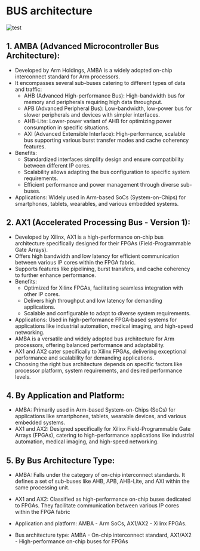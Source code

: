 # BUS architecture

![test](https://github.com/ISRO-Project/Shashank/assets/79470436/18a17fc0-536a-43bb-a02f-d415827a7463)

## 1. AMBA (Advanced Microcontroller Bus Architecture):

- Developed by Arm Holdings, AMBA is a widely adopted on-chip interconnect standard for Arm processors.
- It encompasses several sub-buses catering to different types of data and traffic:
  - AHB (Advanced High-performance Bus): High-bandwidth bus for memory and peripherals requiring high data throughput.
  - APB (Advanced Peripheral Bus): Low-bandwidth, low-power bus for slower peripherals and devices with simpler interfaces.
  - AHB-Lite: Lower-power variant of AHB for optimizing power consumption in specific situations.
  - AXI (Advanced Extensible Interface): High-performance, scalable bus supporting various burst transfer modes and cache coherency features.
- Benefits:
  - Standardized interfaces simplify design and ensure compatibility between different IP cores.
  - Scalability allows adapting the bus configuration to specific system requirements.
  - Efficient performance and power management through diverse sub-buses.
- Applications: Widely used in Arm-based SoCs (System-on-Chips) for smartphones, tablets, wearables, and various embedded systems.

## 2. AX1 (Accelerated Processing Bus - Version 1):

- Developed by Xilinx, AX1 is a high-performance on-chip bus architecture specifically designed for their FPGAs (Field-Programmable Gate Arrays).
- Offers high bandwidth and low latency for efficient communication between various IP cores within the FPGA fabric.
- Supports features like pipelining, burst transfers, and cache coherency to further enhance performance.
- Benefits:
  - Optimized for Xilinx FPGAs, facilitating seamless integration with other IP cores.
  - Delivers high throughput and low latency for demanding applications.
  - Scalable and configurable to adapt to diverse system requirements.
- Applications: Used in high-performance FPGA-based systems for applications like industrial automation, medical imaging, and high-speed networking.
- AMBA is a versatile and widely adopted bus architecture for Arm processors, offering balanced performance and adaptability.
- AX1 and AX2 cater specifically to Xilinx FPGAs, delivering exceptional performance and scalability for demanding applications.
- Choosing the right bus architecture depends on specific factors like processor platform, system requirements, and desired performance levels.

## 4. By Application and Platform:

- AMBA: Primarily used in Arm-based System-on-Chips (SoCs) for applications like smartphones, tablets, wearable devices, and various embedded systems.
- AX1 and AX2: Designed specifically for Xilinx Field-Programmable Gate Arrays (FPGAs), catering to high-performance applications like industrial automation, medical imaging, and high-speed networking.

## 5. By Bus Architecture Type:

- AMBA: Falls under the category of on-chip interconnect standards. It defines a set of sub-buses like AHB, APB, AHB-Lite, and AXI within the same processing unit.
- AX1 and AX2: Classified as high-performance on-chip buses dedicated to FPGAs. They facilitate communication between various IP cores within the FPGA fabric

- Application and platform: AMBA - Arm SoCs, AX1/AX2 - Xilinx FPGAs.
- Bus architecture type: AMBA - On-chip interconnect standard, AX1/AX2 - High-performance on-chip buses for FPGAs
